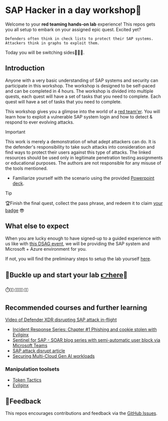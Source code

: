 # SAP Hacker in a day workshop👾

Welcome to your **red teaming hands-on lab** experience! This repos gets you all setup to embark on your assigned epic quest. Excited yet?

```text
Defenders often think in check lists to protect their SAP systems. Attackers think in graphs to exploit them. 
```

Today you will be switching sides🦹🏻‍♂️.

## Introduction

Anyone with a very basic understanding of SAP systems and security can participate in this workshop. The workshop is designed to be self-paced and can be completed in 4 hours. The workshop is divided into multiple quests, each quest will have a set of tasks that you need to complete. Each quest will have a set of tasks that you need to complete.

This workshop gives you a glimpse into the world of a [red team'er](https://en.wikipedia.org/wiki/Red_team). You will learn how to exploit a vulnerable SAP system login and how to detect & respond to ever evolving attacks.

> [!IMPORTANT]
> This work is merely a demonstration of what adept attackers can do. It is the defender's responsibility to take such attacks into consideration and find ways to protect their users against this type of attacks. The linked resources should be used only in legitimate penetration testing assignments or educational purposes. The authors are not responsible for any misuse of the tools mentioned.

* Familiarize yourself with the scenario using the provided [Powerpoint deck](misc/welcome.pptx).

> [!TIP]
>🏆Finish the final quest, collect the pass phrase, and redeem it to claim [your badge](https://dsagwsrgb4f3.z1.web.core.windows.net/) 😎

## What else to expect

When you are lucky enough to have signed-up to a guided experience with us like with [this DSAG event](https://dsagnet.de/event/sap-hacker-fur-einen-halben-tag), we will be providing the SAP system and Microsoft + Azure environment for you.

If not, you will find the preliminary steps to setup the lab yourself [here](./student/README.md#when-not-in-a-guided-workshop-ensure-you-have).

## 📌Buckle up and start your lab [**👉here**](student/README.md)📌

⏱️⩇⩇:⩇⩇⩇⩇:⩇⩇

## Recommended courses and further learning

[Video of Defender XDR disrupting SAP attack in-flight](https://www.youtube.com/live/9sZshNf3kcE?feature=shared&t=554)

* [Incident Response Series: Chapter #1 Phishing and cookie stolen with Evilginx](https://www.youtube.com/watch?v=D4trW5YM9PM)
* [Sentinel for SAP - SOAR blog series with semi-automatic user block via Microsoft Teams](https://community.sap.com/t5/enterprise-resource-planning-blogs-by-members/from-zero-to-hero-security-coverage-with-microsoft-sentinel-for-your/ba-p/13561790)
* [SAP attack disrupt article](https://learn.microsoft.com/azure/sentinel/sap/deployment-attack-disrupt)
* [Securing Multi-Cloud Gen AI workloads](https://techcommunity.microsoft.com/t5/microsoft-defender-for-cloud/securing-multi-cloud-gen-ai-workloads-using-azure-native/ba-p/4222728)

### Manipulation toolsets

* [Token Tactics](https://github.com/rvrsh3ll/TokenTactics)
* [Evilginx](https://help.evilginx.com/docs/intro)

## 📢Feedback

This repos encourages contributions and feedback via the [GitHub Issues](https://github.com/MartinPankraz/sap-hacker-in-a-day/issues/new/choose).
